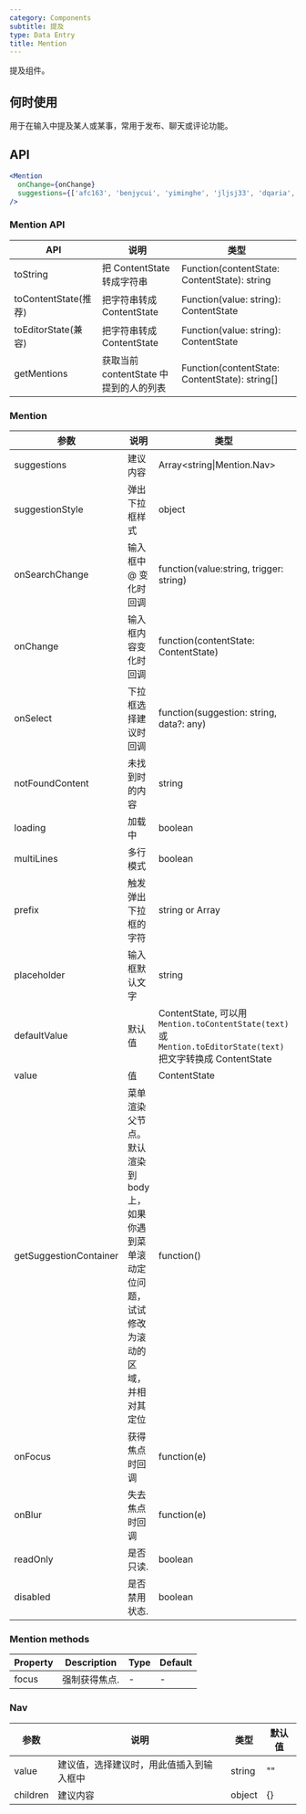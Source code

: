 ```yaml
---
category: Components
subtitle: 提及
type: Data Entry
title: Mention
---
```


提及组件。

## 何时使用

用于在输入中提及某人或某事，常用于发布、聊天或评论功能。

## API

```jsx
<Mention
  onChange={onChange}
  suggestions={['afc163', 'benjycui', 'yiminghe', 'jljsj33', 'dqaria', 'RaoHai']}
/>
```

### Mention API

| API     | 说明           | 类型     |
|----------|---------------|----------|
| toString    | 把 ContentState 转成字符串 | Function(contentState: ContentState): string |
| toContentState(推荐)    | 把字符串转成 ContentState | Function(value: string): ContentState |
| toEditorState(兼容)    | 把字符串转成 ContentState | Function(value: string): ContentState |
| getMentions    | 获取当前 contentState 中提到的人的列表 | Function(contentState: ContentState): string[] |

### Mention

| 参数     | 说明           | 类型     | 默认值       |
|----------|---------------|----------|--------------|
| suggestions    | 建议内容 | Array<string\|Mention.Nav> | [] |
| suggestionStyle | 弹出下拉框样式 | object | {} |
| onSearchChange | 输入框中 @ 变化时回调 | function(value:string, trigger: string) | [] |
| onChange | 输入框内容变化时回调 | function(contentState: ContentState) | null |
| onSelect | 下拉框选择建议时回调 | function(suggestion: string, data?: any) | null |
| notFoundContent| 未找到时的内容 | string | '无匹配结果，轻敲空格完成输入' |
| loading | 加载中 | boolean | false |
| multiLines | 多行模式 | boolean | false |
| prefix | 触发弹出下拉框的字符 | string or Array<string> | '@' |
| placeholder | 输入框默认文字 | string | null |
| defaultValue | 默认值 | ContentState, 可以用 `Mention.toContentState(text)` 或 `Mention.toEditorState(text)`  把文字转换成 ContentState | null |
| value | 值 | ContentState | null |
| getSuggestionContainer | 菜单渲染父节点。默认渲染到 body 上，如果你遇到菜单滚动定位问题，试试修改为滚动的区域，并相对其定位| function() | () => document.body |
| onFocus | 获得焦点时回调 |  function(e) | null |
| onBlur | 失去焦点时回调 | function(e) | null |
| readOnly | 是否只读. | boolean | false |
| disabled | 是否禁用状态. | boolean | false |

### Mention methods

| Property     | Description          | Type     | Default       |
|----------|---------------|----------|--------------|
| focus | 强制获得焦点. |  - | - |

### Nav

| 参数     | 说明           | 类型     | 默认值       |
|----------|---------------|----------|--------------|
| value    | 建议值，选择建议时，用此值插入到输入框中 | string | "" |
| children | 建议内容 | object | {} |
